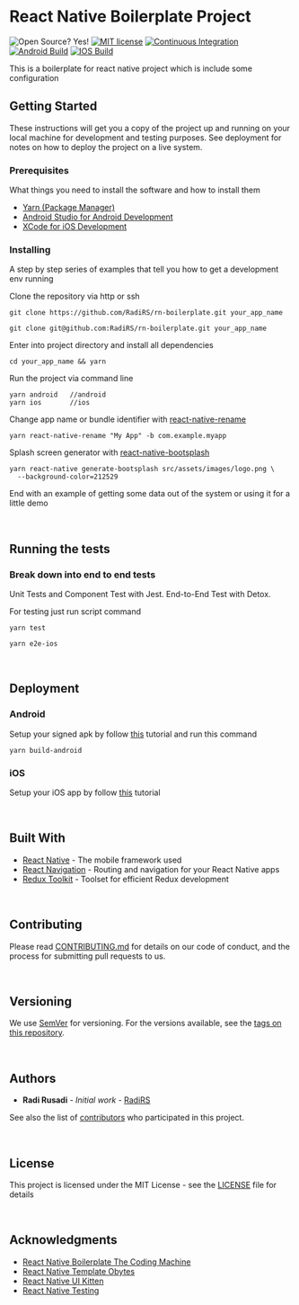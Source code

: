 # React Native Boilerplate Project

![Open Source? Yes!](https://badgen.net/badge/Open%20Source%20%3F/Yes%21/blue?icon=github)
[![MIT license](https://img.shields.io/badge/License-MIT-blue.svg)](LICENSE)
[![Continuous Integration](https://github.com/RadiRS/rn-boilerplate/actions/workflows/ci.yml/badge.svg)](https://github.com/RadiRS/rn-boilerplate/actions/workflows/ci.yml)
[![Android Build](https://github.com/RadiRS/rn-boilerplate/actions/workflows/android-build.yml/badge.svg)](https://github.com/RadiRS/rn-boilerplate/actions/workflows/android-build.yml)
[![IOS Build](https://github.com/RadiRS/rn-boilerplate/actions/workflows/ios-build.yml/badge.svg)](https://github.com/RadiRS/rn-boilerplate/actions/workflows/ios-build.yml)

This is a boilerplate for react native project which is include some configuration

## Getting Started

These instructions will get you a copy of the project up and running on your local machine for development and testing purposes. See deployment for notes on how to deploy the project on a live system.

### Prerequisites

What things you need to install the software and how to install them

- [Yarn (Package Manager)](https://yarnpkg.com)
- [Android Studio for Android Development](https://developer.android.com/studio)
- [XCode for iOS Development](https://developer.apple.com/xcode/)

### Installing

A step by step series of examples that tell you how to get a development env running

Clone the repository via http or ssh

```
git clone https://github.com/RadiRS/rn-boilerplate.git your_app_name
```

```
git clone git@github.com:RadiRS/rn-boilerplate.git your_app_name
```

Enter into project directory and install all dependencies

```
cd your_app_name && yarn
```

Run the project via command line

```
yarn android   //android
yarn ios       //ios
```

Change app name or bundle identifier with [react-native-rename](https://github.com/junedomingo/react-native-rename)

```
yarn react-native-rename "My App" -b com.example.myapp
```

Splash screen generator with [react-native-bootsplash](https://github.com/zoontek/react-native-bootsplash)

```
yarn react-native generate-bootsplash src/assets/images/logo.png \
  --background-color=212529
```

End with an example of getting some data out of the system or using it for a little demo

<p>&nbsp;</p>

## Running the tests

### Break down into end to end tests

Unit Tests and Component Test with Jest. End-to-End Test with Detox.

For testing just run script command

```
yarn test
```

```
yarn e2e-ios
```

<p>&nbsp;</p>

## Deployment

### Android

Setup your signed apk by follow [this](https://facebook.github.io/react-native/docs/signed-apk-android) tutorial and run this command

```
yarn build-android
```

### iOS

Setup your iOS app by follow [this](https://reactnative.dev/docs/publishing-to-app-store) tutorial

<p>&nbsp;</p>

## Built With

- [React Native](https://facebook.github.io/react-native/) - The mobile framework used
- [React Navigation](https://reactnavigation.org/) - Routing and navigation for your React Native apps
- [Redux Toolkit](https://redux-toolkit.js.org) - Toolset for efficient Redux development

<p>&nbsp;</p>

## Contributing

Please read [CONTRIBUTING.md](CONTRIBUTING.md) for details on our code of conduct, and the process for submitting pull requests to us.

<p>&nbsp;</p>

## Versioning

We use [SemVer](http://semver.org/) for versioning. For the versions available, see the [tags on this repository](https://github.com/RadiRS/rn-boilerplate/tags).

<p>&nbsp;</p>

## Authors

- **Radi Rusadi** - _Initial work_ - [RadiRS](https://github.com/RadiRS)

See also the list of [contributors](https://github.com/RadiRS/rn-boilerplate/contributors) who participated in this project.

<p>&nbsp;</p>

## License

This project is licensed under the MIT License - see the [LICENSE](LICENSE) file for details

<p>&nbsp;</p>

## Acknowledgments

- [React Native Boilerplate The Coding Machine](https://thecodingmachine.github.io/react-native-boilerplate)
- [React Native Template Obytes](https://github.com/obytes/react-native-template-obytes)
- [React Native UI Kitten](https://akveo.github.io/react-native-ui-kitten)
- [React Native Testing](https://reactnativetesting.io/e2e/intro)
